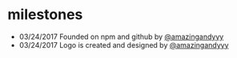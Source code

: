 # milestones

- 03/24/2017 Founded on npm and github by [@amazingandyyy](https://github.com/amazingandyyy)
- 03/24/2017 Logo is created and designed by [@amazingandyyy](https://github.com/amazingandyyy)
